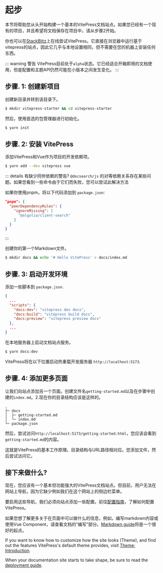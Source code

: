 # 起步

本节将帮助您从头开始构建一个基本的VitePress文档站点。如果您已经有一个现有的项目，并且希望将文档保存在项目中，请从步骤2开始。

你也可以在[StackBlitz](https://vitepress.new/)上在线尝试VitePress。它直接在浏览器中运行基于vitepress的站点，因此它几乎与本地设置相同，但不需要在您的机器上安装任何东西。

::: warning 警告
VitePress目前处于`alpha`状态。它已经适合开箱即用的文档使用，但是配置和主题API仍然可能在小版本之间发生变化。
:::

## 步骤. 1: 创建新项目

创建新目录并转到该目录下。

```sh
$ mkdir vitepress-starter && cd vitepress-starter
```

然后，使用首选的包管理器进行初始化。

```sh
$ yarn init
```

## 步骤. 2: 安装 VitePress

添加VitePress和Vue作为项目的开发依赖项。

```sh
$ yarn add --dev vitepress vue
```

::: details 有缺少同伴依赖的警告?
`@docsearch/js` 的对等依赖关系存在某些问题。如果您看到一些命令由于它们而失败，您可以尝试此解决方法

如果你使用pnpm，将以下代码添加到 `package.json`:

```json
"pnpm": {
  "peerDependencyRules": {
    "ignoreMissing": [
      "@algolia/client-search"
    ]
  }
}
```

:::

创建你的第一个Markdown文件。

```sh
$ mkdir docs && echo '# Hello VitePress' > docs/index.md
```

## 步骤. 3: 启动开发环境

添加一些脚本到 `package.json`.

```json
{
  ...
  "scripts": {
    "docs:dev": "vitepress dev docs",
    "docs:build": "vitepress build docs",
    "docs:preview": "vitepress preview docs"
  },
  ...
}
```

在本地服务器上启动文档站点服务。

```sh
$ yarn docs:dev
```

VitePress将在以下位置启动热重载开发服务器 `http://localhost:5173`.

## 步骤. 4: 添加更多页面

让我们向站点添加另一个页面。创建文件名`getting-started.md`以及在步骤中创建的`index.md`。2.现在你的目录结构应该是这样的。

```
.
├─ docs
│  ├─ getting-started.md
│  └─ index.md
└─ package.json
```

然后，尝试访问`http://localhost:5173/getting-started.html`，您应该会看到`getting-started.md`的内容。

这就是VitePress的基本工作原理。目录结构与URL路径相对应。您添加文件，然后尝试访问它。

## 接下来做什么?

现在，您应该有一个基本但功能强大的VitePress文档站点。但目前，用户无法在网站上导航，因为它缺少例如我们在这个网站上的侧边栏菜单。

要启用这些导航，我们必须向站点添加一些配置。前往[配置指南](./configuration)，了解如何配置VitePress。

如果您想了解更多关于在页面中可以做什么的信息，例如，编写markdown内容或使用Vue Component，请查看文档的“编写”部分。[Markdown guide](./markdown)将是一个很好的起点。

If you want to know how to customize how the site looks (Theme), and find out the features VitePress's default theme provides, visit [Theme: Introduction](./theme-introduction).

When your documentation site starts to take shape, be sure to read the [deployment guide](./deploying).
